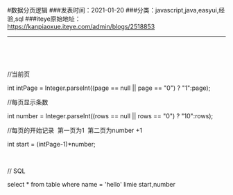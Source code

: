 #数据分页逻辑
###发表时间：2021-01-20
###分类：javascript,java,easyui,经验,sql
###iteye原始地址：<a href="https://kanpiaoxue.iteye.com/admin/blogs/2518853" target="_blank">https://kanpiaoxue.iteye.com/admin/blogs/2518853</a>

---

<div class="iteye-blog-content-contain" style="font-size: 14px;"> 
 <p>&nbsp;</p> 
 <p>&nbsp;</p> 
 <p>//当前页&nbsp;&nbsp;</p> 
 <p>int intPage = Integer.parseInt((page == null || page == "0") ? "1":page);&nbsp;&nbsp;</p> 
 <p>//每页显示条数&nbsp;&nbsp;</p> 
 <p>int number = Integer.parseInt((rows == null || rows == "0") ? "10":rows);&nbsp;&nbsp;</p> 
 <p>//每页的开始记录&nbsp; 第一页为1&nbsp; 第二页为number +1&nbsp; &nbsp;</p> 
 <p>int start = (intPage-1)*number;&nbsp;&nbsp;</p> 
 <p>&nbsp;</p> 
 <p>// SQL</p> 
 <p>select * from table where name = 'hello' limie start,number</p> 
</div>